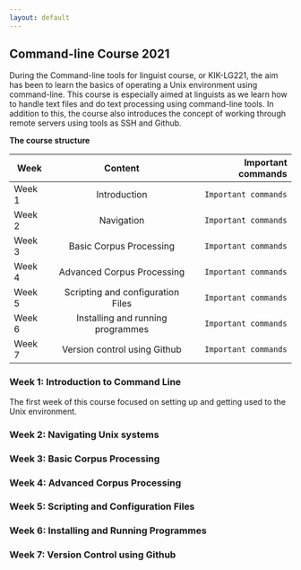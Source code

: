 ```yaml
---
layout: default
---
```


## Command-line Course 2021
During the Command-line tools for linguist course, or KIK-LG221, the aim has been to learn the basics of operating a Unix 
environment using command-line. This course is especially aimed at linguists as we learn how to handle text files and do text processing using command-line tools. In addition to this, the course also introduces the concept of working through remote servers using tools as SSH and Github.   


**The course structure**


| Week | Content | Important commands |
| -----|:-------:|------------------: |
| Week 1 | Introduction | `Important commands` |
| Week 2 | Navigation | `Important commands` |
| Week 3 | Basic Corpus Processing | `Important commands` |
| Week 4 | Advanced Corpus Processing | `Important commands` |
| Week 5 | Scripting and configuration Files | `Important commands` |
| Week 6 | Installing and running programmes | `Important commands` |
| Week 7 | Version control using Github | `Important commands` |
### **Week 1:** Introduction to Command Line
The first week of this course focused on setting up and getting used to the Unix environment. 


### **Week 2:** Navigating Unix systems

### **Week 3:** Basic Corpus Processing

### **Week 4:** Advanced Corpus Processing

### **Week 5:** Scripting and Configuration Files

### **Week 6:** Installing and Running Programmes

### **Week 7:** Version Control using Github
